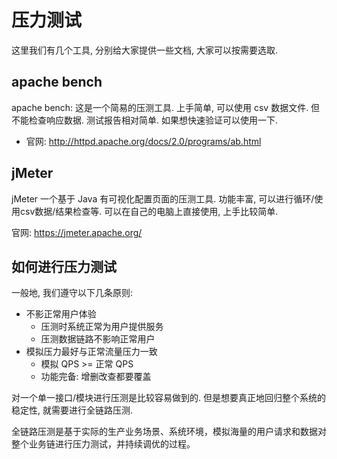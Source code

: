 # 压力测试

这里我们有几个工具, 分别给大家提供一些文档, 大家可以按需要选取.

## apache bench

apache bench: 这是一个简易的压测工具. 上手简单, 可以使用 csv 数据文件. 但不能检查响应数据. 测试报告相对简单. 如果想快速验证可以使用一下.

- 官网: http://httpd.apache.org/docs/2.0/programs/ab.html

## jMeter

jMeter 一个基于 Java 有可视化配置页面的压测工具. 功能丰富, 可以进行循环/使用csv数据/结果检查等. 可以在自己的电脑上直接使用, 上手比较简单.

官网: https://jmeter.apache.org/

## 如何进行压力测试

一般地, 我们遵守以下几条原则:

- 不影正常用户体验
  - 压测时系统正常为用户提供服务
  - 压测数据链路不影响正常用户
- 模拟压力最好与正常流量压力一致
  - 模拟 QPS >= 正常 QPS
  - 功能完备: 增删改查都要覆盖

对一个单一接口/模块进行压测是比较容易做到的. 但是想要真正地回归整个系统的稳定性, 就需要进行全链路压测.

全链路压测是基于实际的生产业务场景、系统环境，模拟海量的用户请求和数据对整个业务链进行压力测试，并持续调优的过程。